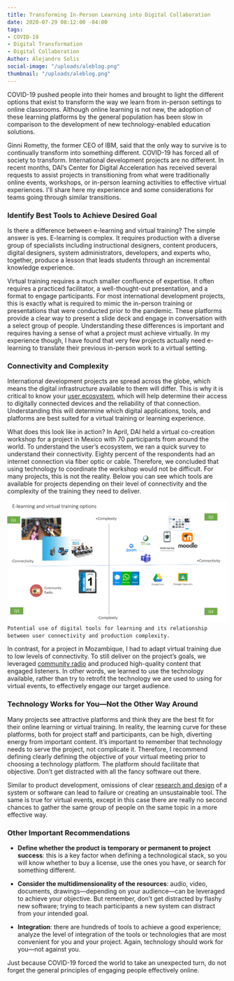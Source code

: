 ```yaml
---
title: Transforming In-Person Learning into Digital Collaboration
date: 2020-07-29 08:12:00 -04:00
tags:
- COVID-19
- Digital Transformation
- Digital Collaboration
Author: Alejandro Solis
social-image: "/uploads/aleblog.png"
thumbnail: "/uploads/aleblog.png"
---
```


COVID-19 pushed people into their homes and brought to light the different options that exist to transform the way we learn from in-person settings to online classrooms. Although online learning is not new, the adoption of these learning platforms by the general population has been slow in comparison to the development of new technology-enabled education solutions.

<!--more-->

Ginni Rometty, the former CEO of IBM, said that the only way to survive is to continually transform into something different. COVID-19 has forced all of society to transform. International development projects are no different. In recent months, DAI’s Center for Digital Acceleration has received several requests to assist projects in transitioning from what were traditionally online events, workshops, or in-person learning activities to effective virtual experiences. I'll share here my experience and some considerations for teams going through similar transitions.

### Identify Best Tools to Achieve Desired Goal

Is there a difference between e-learning and virtual training? The simple answer is yes. E-learning is complex. It requires production with a diverse group of specialists including instructional designers, content producers, digital designers, system administrators, developers, and experts who, together, produce a lesson that leads students through an incremental knowledge experience.

Virtual training requires a much smaller confluence of expertise. It often requires a practiced facilitator, a well-thought-out presentation, and a format to engage participants. For most international development projects, this is exactly what is required to mimic the in-person training or presentations that were conducted prior to the pandemic. These platforms provide a clear way to present a slide deck and engage in conversation with a select group of people. Understanding these differences is important and requires having a sense of what a project must achieve virtually. In my experience though, I have found that very few projects actually need e-learning to translate their previous in-person work to a virtual setting.

### Connectivity and Complexity

International development projects are spread across the globe, which means the digital infrastructure available to them will differ. This is why it is critical to know your [user ecosystem](https://digitalprinciples.org/principle/understand-the-existing-ecosystem/), which will help determine their access to digitally connected devices and the reliability of that connection. Understanding this will determine which digital applications, tools, and platforms are best suited for a virtual training or learning experience.

What does this look like in action? In April, DAI held a virtual co-creation workshop for a project in Mexico with 70 participants from around the world. To understand the user’s ecosystem, we ran a quick survey to understand their connectivity. Eighty percent of the respondents had an internet connection via fiber optic or cable. Therefore, we concluded that using technology to coordinate the workshop would not be difficult. For many projects, this is not the reality. Below you can see which tools are available for projects depending on their level of connectivity and the complexity of the training they need to deliver.

![aleblog.png](/uploads/aleblog.png)`Potential use of digital tools for learning and its relationship between user connectivity and production complexity.`

In contrast, for a project in Mozambique, I had to adapt virtual training due to low levels of connectivity. To still deliver on the project’s goals, we leveraged [community radio](https://www.ifad.org/en/web/latest/story/asset/39129378) and produced high-quality content that engaged listeners. In other words, we learned to use the technology available, rather than try to retrofit the technology we are used to using for virtual events, to effectively engage our target audience.

### Technology Works for You—Not the Other Way Around

Many projects see attractive platforms and think they are the best fit for their online learning or virtual training. In reality, the learning curve for these platforms, both for project staff and participants, can be high, diverting energy from important content. It’s important to remember that technology needs to serve the project, not complicate it. Therefore, I recommend defining clearly defining the objective of your virtual meeting prior to choosing a technology platform. The platform should facilitate that objective. Don’t get distracted with all the fancy software out there.

Similar to product development, omissions of clear [research and design](https://www.dai.com/our-work/solutions/digital-acceleration-solutions/human-centered-design) of a system or software can lead to failure or creating an unsustainable tool. The same is true for virtual events, except in this case there are really no second chances to gather the same group of people on the same topic in a more effective way.

### Other Important Recommendations

* **Define whether the product is temporary or permanent to project success**: this is a key factor when defining a technological stack, so you will know whether to buy a license, use the ones you have, or search for something different.

* **Consider the multidimensionality of the resources**: audio, video, documents, drawings—depending on your audience—can be leveraged to achieve your objective. But remember, don’t get distracted by flashy new software; trying to teach participants a new system can distract from your intended goal.

* **Integration**: there are hundreds of tools to achieve a good experience; analyze the level of integration of the tools or technologies that are most convenient for you and your project. Again, technology should work for you—not against you.

Just because COVID-19 forced the world to take an unexpected turn, do not forget the general principles of engaging people effectively online.